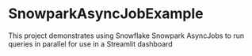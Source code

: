 # SnowparkAsyncJobExample
This project demonstrates using Snowflake Snowpark AsyncJobs to run queries in parallel for use in a Streamlit dashboard
